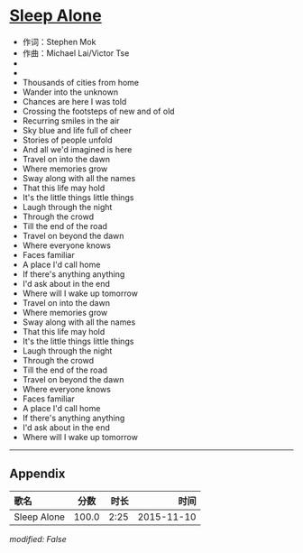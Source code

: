 # [Sleep Alone](https://music.163.com/song?id=36539010)

* 作词：Stephen Mok
* 作曲：Michael Lai/Victor Tse
*
*
* Thousands of cities from home
* Wander into the unknown
* Chances are here I was told
* Crossing the footsteps of new and of old
* Recurring smiles in the air
* Sky blue and life full of cheer
* Stories of people unfold
* And all we'd imagined is here
* Travel on into the dawn
* Where memories grow
* Sway along with all the names
* That this life may hold
* It's the little things little things
* Laugh through the night
* Through the crowd
* Till the end of the road
* Travel on beyond the dawn
* Where everyone knows
* Faces familiar
* A place I'd call home
* If there's anything anything
* I'd ask about in the end
* Where will I wake up tomorrow
* Travel on into the dawn
* Where memories grow
* Sway along with all the names
* That this life may hold
* It's the little things little things
* Laugh through the night
* Through the crowd
* Till the end of the road
* Travel on beyond the dawn
* Where everyone knows
* Faces familiar
* A place I'd call home
* If there's anything anything
* I'd ask about in the end
* Where will I wake up tomorrow


---

## Appendix

|歌名|分数|时长|时间|
|:---|:---:|---:|---:|
|Sleep Alone|100.0|2:25|2015-11-10

*modified: False*